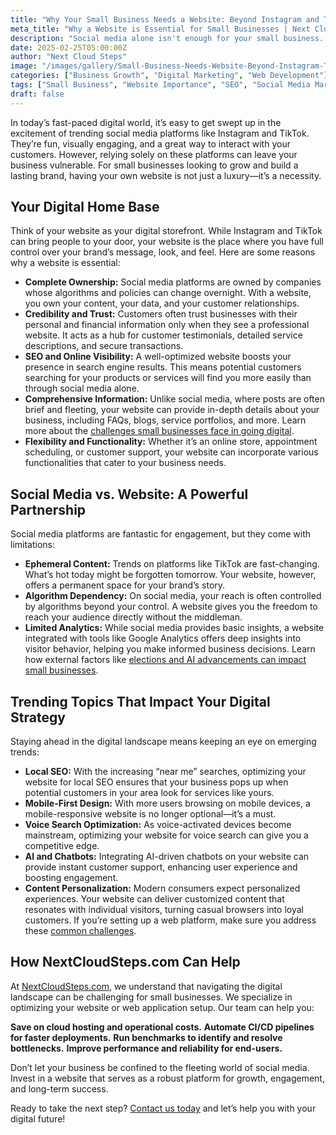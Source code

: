 ```yaml
---
title: "Why Your Small Business Needs a Website: Beyond Instagram and TikTok"
meta_title: "Why a Website is Essential for Small Businesses | Next Cloud Steps"
description: "Social media alone isn't enough for your small business. Learn why having a website is crucial for credibility, SEO, and long-term growth."
date: 2025-02-25T05:00:00Z
author: "Next Cloud Steps"
image: "/images/gallery/Small-Business-Needs-Website-Beyond-Instagram-TikTok.webp"
categories: ["Business Growth", "Digital Marketing", "Web Development"]
tags: ["Small Business", "Website Importance", "SEO", "Social Media Marketing"]
draft: false
---
```


In today’s fast-paced digital world, it’s easy to get swept up in the excitement of trending social media platforms like Instagram and TikTok. They’re fun, visually engaging, and a great way to interact with your customers. However, relying solely on these platforms can leave your business vulnerable. For small businesses looking to grow and build a lasting brand, having your own website is not just a luxury—it’s a necessity.

## Your Digital Home Base

Think of your website as your digital storefront. While Instagram and TikTok can bring people to your door, your website is the place where you have full control over your brand’s message, look, and feel. Here are some reasons why a website is essential:

- **Complete Ownership:** Social media platforms are owned by companies whose algorithms and policies can change overnight. With a website, you own your content, your data, and your customer relationships.
- **Credibility and Trust:** Customers often trust businesses with their personal and financial information only when they see a professional website. It acts as a hub for customer testimonials, detailed service descriptions, and secure transactions.
- **SEO and Online Visibility:** A well-optimized website boosts your presence in search engine results. This means potential customers searching for your products or services will find you more easily than through social media alone.
- **Comprehensive Information:** Unlike social media, where posts are often brief and fleeting, your website can provide in-depth details about your business, including FAQs, blogs, service portfolios, and more. Learn more about the [challenges small businesses face in going digital](https://nextcloudsteps.com/blog/small-business-struggle-digital-help/).
- **Flexibility and Functionality:** Whether it’s an online store, appointment scheduling, or customer support, your website can incorporate various functionalities that cater to your business needs.

## Social Media vs. Website: A Powerful Partnership

Social media platforms are fantastic for engagement, but they come with limitations:
  
- **Ephemeral Content:** Trends on platforms like TikTok are fast-changing. What’s hot today might be forgotten tomorrow. Your website, however, offers a permanent space for your brand’s story.
- **Algorithm Dependency:** On social media, your reach is often controlled by algorithms beyond your control. A website gives you the freedom to reach your audience directly without the middleman.
- **Limited Analytics:** While social media provides basic insights, a website integrated with tools like Google Analytics offers deep insights into visitor behavior, helping you make informed business decisions. Learn how external factors like [elections and AI advancements can impact small businesses](https://nextcloudsteps.com/blog/trump-election-small-business-impact-ai-help/).

## Trending Topics That Impact Your Digital Strategy

Staying ahead in the digital landscape means keeping an eye on emerging trends:
  
- **Local SEO:** With the increasing “near me” searches, optimizing your website for local SEO ensures that your business pops up when potential customers in your area look for services like yours.
- **Mobile-First Design:** With more users browsing on mobile devices, a mobile-responsive website is no longer optional—it’s a must.
- **Voice Search Optimization:** As voice-activated devices become mainstream, optimizing your website for voice search can give you a competitive edge.
- **AI and Chatbots:** Integrating AI-driven chatbots on your website can provide instant customer support, enhancing user experience and boosting engagement.
- **Content Personalization:** Modern consumers expect personalized experiences. Your website can deliver customized content that resonates with individual visitors, turning casual browsers into loyal customers. If you’re setting up a web platform, make sure you address these [common challenges](https://nextcloudsteps.com/blog/five-challenges-setting-web-platform/).

## How NextCloudSteps.com Can Help

At [NextCloudSteps.com](https://nextcloudsteps.com), we understand that navigating the digital landscape can be challenging for small businesses. We specialize in optimizing your website or web application setup. Our team can help you:

**Save on cloud hosting and operational costs.**
**Automate CI/CD pipelines for faster deployments.**
**Run benchmarks to identify and resolve bottlenecks.**
**Improve performance and reliability for end-users.**

Don’t let your business be confined to the fleeting world of social media. Invest in a website that serves as a robust platform for growth, engagement, and long-term success. 

Ready to take the next step? [Contact us today](https://nextcloudsteps.com) and let’s help you with your digital future!